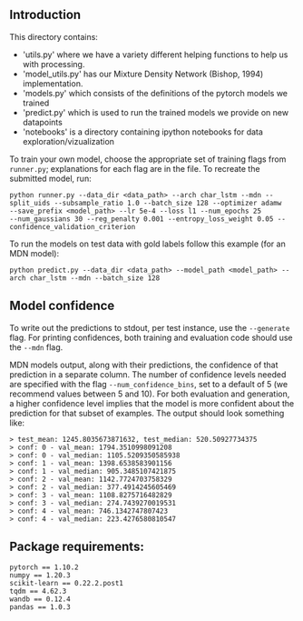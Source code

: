 ## Introduction
This directory contains:
- 'utils.py' where we have a variety different helping functions to help us with processing.
- 'model_utils.py' has our Mixture Density Network (Bishop, 1994) implementation.
- 'models.py' which consists of the definitions of the pytorch models we trained
- 'predict.py' which is used to run the trained models we provide on new datapoints
- 'notebooks' is a directory containing ipython notebooks for data exploration/vizualization

To train your own model, choose the appropriate set of training flags from `runner.py`; explanations for each flag are in the file. 
To recreate the submitted model, run:

```
python runner.py --data_dir <data_path> --arch char_lstm --mdn --split_uids --subsample_ratio 1.0 --batch_size 128 --optimizer adamw  
--save_prefix <model_path> --lr 5e-4 --loss l1 --num_epochs 25 
--num_gaussians 30 --reg_penalty 0.001 --entropy_loss_weight 0.05 --confidence_validation_criterion
```

To run the models on test data with gold labels follow this example (for an MDN model):

```
python predict.py --data_dir <data_path> --model_path <model_path> --arch char_lstm --mdn --batch_size 128
```

## Model confidence
To write out the predictions to stdout, per test instance,  use the `--generate` flag. For printing confidences, 
both training and evaluation code should use the `--mdn` flag.

MDN models output, along with their predictions, the confidence of that prediction in a separate column. 
The number of confidence levels needed are specified with the flag `--num_confidence_bins`, set to a default of 5 (we recommend values between 5 and 10).
For both evaluation and generation, a higher confidence level implies that the model is more confident about the prediction for that subset of examples.
The output should look something like:

```
> test_mean: 1245.8035673871632, test_median: 520.50927734375
> conf: 0 - val_mean: 1794.3510998091208
> conf: 0 - val_median: 1105.5209350585938
> conf: 1 - val_mean: 1398.6538583901156
> conf: 1 - val_median: 905.3485107421875
> conf: 2 - val_mean: 1142.7724703758329
> conf: 2 - val_median: 377.4914245605469
> conf: 3 - val_mean: 1108.8275716482829
> conf: 3 - val_median: 274.7439270019531
> conf: 4 - val_mean: 746.1342747807423
> conf: 4 - val_median: 223.4276580810547
```

## Package requirements:
```
pytorch == 1.10.2
numpy == 1.20.3
scikit-learn == 0.22.2.post1
tqdm == 4.62.3
wandb == 0.12.4
pandas == 1.0.3
```